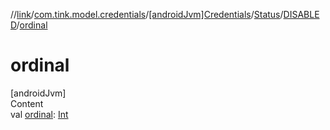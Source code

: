 //[link](../../../../index.md)/[com.tink.model.credentials](../../../index.md)/[[androidJvm]Credentials](../../index.md)/[Status](../index.md)/[DISABLED](index.md)/[ordinal](ordinal.md)



# ordinal  
[androidJvm]  
Content  
val [ordinal](ordinal.md): [Int](https://kotlinlang.org/api/latest/jvm/stdlib/kotlin/-int/index.html)  



